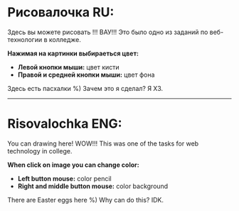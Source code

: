 # Рисовалочка RU:
Здесь вы можете рисовать !!! ВАУ!!!
Это было одно из заданий по веб-технологии в колледже.

**Нажимая на картинки выбираеться цвет:**
* **Левой кнопки мыши:** цвет кисти
* **Правой и средней кнопки мыши:** цвет фона 

Здесь есть пасхалки %) Зачем это я сделал? Я ХЗ.
***
# Risovalochka ENG:
You can drawing here! WOW!!!
This was one of the tasks for web technology in college.

**When click on image you can change color:**
* **Left button mouse:** color pencil
* **Right and middle button mouse:** color background 

There are Easter eggs here %) Why can do this? IDK.
